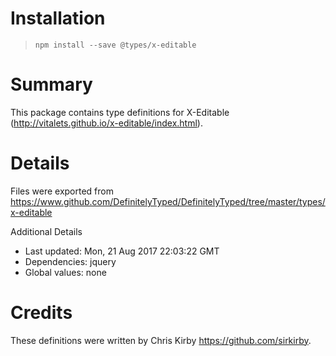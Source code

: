 # Installation
> `npm install --save @types/x-editable`

# Summary
This package contains type definitions for X-Editable (http://vitalets.github.io/x-editable/index.html).

# Details
Files were exported from https://www.github.com/DefinitelyTyped/DefinitelyTyped/tree/master/types/x-editable

Additional Details
 * Last updated: Mon, 21 Aug 2017 22:03:22 GMT
 * Dependencies: jquery
 * Global values: none

# Credits
These definitions were written by Chris Kirby <https://github.com/sirkirby>.
